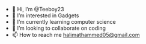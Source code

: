 - 👋 Hi, I’m @Teeboy23
- 👀 I’m interested in Gadgets
- 🌱 I’m currently learning computer science
- 💞️ I’m looking to collaborate on coding
- 📫 How to reach me halimathammed05@gmail.com
<!---
Teeboy23/Teeboy23 is a ✨ special ✨ repository because its `README.md` (this file) appears on your GitHub profile.
You can click the Preview link to take a look at your changes.
--->
